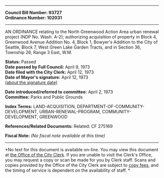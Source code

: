 * * * * *  
  
**Council Bill Number: [](#h0)[](#h2)93727**   
**Ordinance Number: 102031**  
  
* * * * *  
  
AN ORDINANCE relating to the North Greenwood Action Area urban renewal project (NDP No. Wash. A-2); authorizing acquisition of property in Block 4, Greenwood Avenue Addition No. 4, Block 1, Bowyer's Addition to the City of Seattle, Block 7, West Green Lake Garden Tracts, and in Section 36, Township 26, Range 3 East, W.M.  
  
**Status:** Passed   
**Date passed by Full Council:** April 9, 1973   
**Date filed with the City Clerk:** April 12, 1973   
**Date of Mayor's signature:** April 12, 1973   
[(about the signature date)](/~public/approvaldate.htm)   
  
  
**Date introduced/referred to committee:** April 2, 1973   
**Committee:** Parks and Public Grounds   
  
**Index Terms:** LAND-ACQUISITION, DEPARTMENT-OF-COMMUNITY-DEVELOPMENT, URBAN-RENEWAL-PROGRAM, COMMUNITY-DEVELOPMENT, GREENWOOD  
  
**References/Related Documents:** Related: CF 275169  
  
**Fiscal Note:** *(No fiscal note available at this time)*  
  
* * * * *  
  
*No text for this document is available on-line. You may view this document at [the Office of the City Clerk](http://www.seattle.gov/leg/clerk/contactUs.htm). If you are unable to visit the Clerk's Office, you may request a copy or scan be made for you by Clerk staff. Scans and copies provided by the Office of the City Clerk are subject to [copy fees](http://clerk.seattle.gov/~public/clerkfees.htm), and the timing of service is dependent on the availability of staff. *  
  
  
